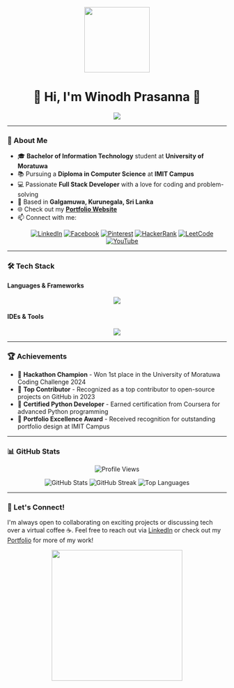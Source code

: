 <p align="center">
  <img src="https://github.com/7oSkaaa/7oSkaaa/blob/main/Images/about_me.gif?raw=true" width="150px">
</p>

<h1 align="center">👋 Hi, I'm <b>Winodh Prasanna</b> 🚀</h1>

<p align="center">
  <a href="https://github.com/DenverCoder1/readme-typing-svg">
    <img src="https://readme-typing-svg.herokuapp.com?font=Time+New+Roman&color=00FFFF&size=30&center=true&vCenter=true&width=600&height=100&lines=Full+Stack+Developer...;Python+Enthusiast...;Web+Designer...;Lifelong+Learner...">
  </a>
</p>

---

### 🌟 About Me
- 🎓 **Bachelor of Information Technology** student at **University of Moratuwa**  
- 📚 Pursuing a **Diploma in Computer Science** at **IMIT Campus**  
- 💻 Passionate **Full Stack Developer** with a love for coding and problem-solving  
- 🏡 Based in **Galgamuwa, Kurunegala, Sri Lanka**  
- 🌐 Check out my [**Portfolio Website**](https://WINODH-PRASANNA.github.io/My-Portfolio/)  
- 📫 Connect with me:  
  <p align="center">
    <a href="https://www.linkedin.com/in/winodh-prasanna/"><img src="https://img.shields.io/badge/LinkedIn-0077B5?style=for-the-badge&logo=linkedin&logoColor=white" alt="LinkedIn"></a>
    <a href="https://www.facebook.com/profile.php?id=61575625475553&mibextid=ZbWKwL"><img src="https://img.shields.io/badge/Facebook-1877F2?style=for-the-badge&logo=facebook&logoColor=white" alt="Facebook"></a>
    <a href="https://www.pinterest.com/winodhprasannablog/_boards/"><img src="https://img.shields.io/badge/Pinterest-E60023?style=for-the-badge&logo=pinterest&logoColor=white" alt="Pinterest"></a>
    <a href="https://www.hackerrank.com/profile/winodh_prasanna1"><img src="https://img.shields.io/badge/HackerRank-2EC866?style=for-the-badge&logo=hackerrank&logoColor=white" alt="HackerRank"></a>
    <a href="https://leetcode.com/u/Winodh-Prasanna/"><img src="https://img.shields.io/badge/LeetCode-FFA116?style=for-the-badge&logo=leetcode&logoColor=white" alt="LeetCode"></a>
    <a href="#"><img src="https://img.shields.io/badge/YouTube-E60023?style=for-the-badge&logo=youtube&logoColor=white" alt="YouTube"></a>
  </p>

---

### 🛠️ Tech Stack
#### Languages & Frameworks
<p align="center">
  <a href="https://skillicons.dev">
    <img src="https://skillicons.dev/icons?i=html,css,bootstrap,tailwind,js,ts,java,python,django,php,mysql,nodejs,react,nextjs,materialui,vite,vue,mongodb,spring,dotnet,cs,angular,laravel" />
  </a>
</p>

#### IDEs & Tools
<p align="center">
  <a href="https://skillicons.dev">
    <img src="https://skillicons.dev/icons?i=vscode,idea,pycharm,git,github,postman,eclipse,sublime,ps,ai,xd,kali,dart,flutter,visualstudio,androidstudio,firebase,wordpress" />
  </a>
</p>

---

### 🏆 Achievements
- 🥇 **Hackathon Champion** - Won 1st place in the University of Moratuwa Coding Challenge 2024  
- 🌟 **Top Contributor** - Recognized as a top contributor to open-source projects on GitHub in 2023  
- 📜 **Certified Python Developer** - Earned certification from Coursera for advanced Python programming  
- 🚀 **Portfolio Excellence Award** - Received recognition for outstanding portfolio design at IMIT Campus  

---

### 📊 GitHub Stats
<p align="center">
  <img src="https://komarev.com/ghpvc/?username=WINODH-PRASANNA&style=flat-square&color=00FFFF" alt="Profile Views">
</p>

<p align="center">
  <img src="https://github-readme-stats.vercel.app/api?username=WINODH-PRASANNA&show_icons=true&theme=tokyonight" alt="GitHub Stats">
  <img src="https://github-readme-streak-stats.herokuapp.com/?user=WINODH-PRASANNA&theme=tokyonight" alt="GitHub Streak">
  <img src="https://github-readme-stats.vercel.app/api/top-langs/?username=WINODH-PRASANNA&layout=compact&theme=tokyonight" alt="Top Languages">
</p>

---

### 🌈 Let's Connect!
I'm always open to collaborating on exciting projects or discussing tech over a virtual coffee ☕. Feel free to reach out via [LinkedIn](https://www.linkedin.com/in/winodh-prasanna/) or check out my [Portfolio](https://WINODH-PRASANNA.github.io/My-Portfolio/) for more of my work!

<p align="center">
  <img src="https://i.pinimg.com/originals/47/f0/34/47f0342cec72b800463bf003eac1257e.gif" width="300px">
</p>